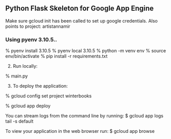 ## Python Flask Skeleton for Google App Engine

Make sure gcloud init has been called to set up google credentials.
Also points to project: artistannamir

### Using pyenv 3.10.5..
% pyenv install 3.10.5
% pyenv local 3.10.5
% python -m venv env
% source env/bin/activate
% pip install -r requirements.txt

2. Run locally:

% main.py

3. To deploy the application:

% gcloud config set project winterbooks

% gcloud app deploy

You can stream logs from the command line by running:
  $ gcloud app logs tail -s default

To view your application in the web browser run:
  $ gcloud app browse

  